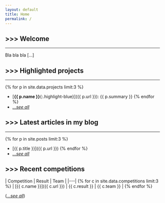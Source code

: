 ```yaml
---
layout: default
title: Home
permalink: /
---
```


## \>>> Welcome
---
Bla bla bla [\...]

## \>>> Highlighted projects
---
{% for p in site.data.projects limit:3 %}
- [**{{ p.name }}**{:.highlight-blue}]({{ p.url }}): {{ p.summary }}
{% endfor %}
- [*...see all*](/projects)

## \>>> Latest articles in my blog
---
{% for p in site.posts limit:3 %}
- [{{ p.title }}]({{ p.url }})
{% endfor %}
- [*...see all*](/blog)

## \>>> Recent competitions

| Competition | Result | Team |
|---|
{% for c in site.data.competitions limit:3 %} | [{{ c.name }}]({{ c.url }}) | {{ c.result }} | {{ c.team }} |
{% endfor %}

([*...see all*](/competitions))
